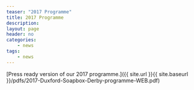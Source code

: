 ```yaml
---
teaser: "2017 Programme"
title: 2017 Programme
description:
layout: page
header: no
categories:
    - news
tags:
    - news
---
```


[Press ready version of our 2017 programme.]({{ site.url }}{{ site.baseurl }}/pdfs/2017-Duxford-Soapbox-Derby-programme-WEB.pdf)
